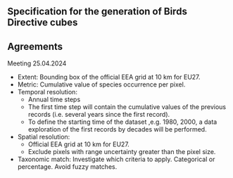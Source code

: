 ## Specification for the generation of Birds Directive cubes

## Agreements
Meeting 25.04.2024

* Extent: Bounding box of the official EEA grid at 10 km for EU27.
* Metric: Cumulative value of species occurrence per pixel.
* Temporal resolution:
    * Annual time steps
    * The first time step will contain the cumulative values of the previous records (i.e. several years since the first record).
    * To define the starting time of the dataset ,e.g. 1980, 2000, a data exploration of the first records by decades will be performed.
* Spatial resolution:
    * Official EEA grid at 10 km for EU27.
    * Exclude pixels with range uncertainty greater than the pixel size.
* Taxonomic match: Investigate which criteria to apply. Categorical or percentage. Avoid fuzzy matches.
